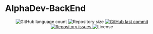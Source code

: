 # AlphaDev-BackEnd

<p align="center">
  <img alt="GitHub language count" src="https://img.shields.io/github/languages/count/GuilhermeManzano/chess-system-java">

  <img alt="Repository size" src="https://img.shields.io/github/repo-size/GuilhermeManzano/chess-system-java">

  <a href="https://github.com/GuilhermeManzano/projeto-base-conhecimento/master">
    <img alt="GitHub last commit" src="https://img.shields.io/github/last-commit/GuilhermeManzano/chess-system-java">
  </a>

  <a href="https://github.com/GuilhermeManzano/projeto-base-conhecimento/issues">
    <img alt="Repository issues" src="https://img.shields.io/github/issues/GuilhermeManzano/chess-system-java">
  </a>

  <img alt="License" src="https://img.shields.io/badge/license-MIT-brightgreen">
</p>
